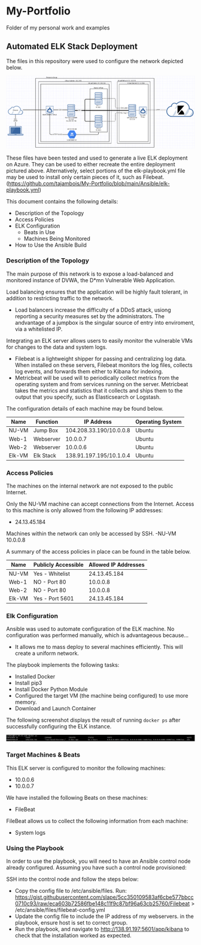 # My-Portfolio
Folder of my personal work and examples
## Automated ELK Stack Deployment

The files in this repository were used to configure the network depicted below.

![Diagram](https://github.com/tajambois/My-Portfolio/blob/main/Diagrams/Elk_Diagram.png)

These files have been tested and used to generate a live ELK deployment on Azure. They can be used to either recreate the entire deployment pictured above. Alternatively, select portions of the elk-playbook.yml file may be used to install only certain pieces of it, such as Filebeat.
(https://github.com/tajambois/My-Portfolio/blob/main/Ansible/elk-playbook.yml)

This document contains the following details:
- Description of the Topology
- Access Policies
- ELK Configuration
  - Beats in Use
  - Machines Being Monitored
- How to Use the Ansible Build


### Description of the Topology

The main purpose of this network is to expose a load-balanced and monitored instance of DVWA, the D*mn Vulnerable Web Application.

Load balancing ensures that the application will be highly fault tolerant, in addition to restricting traffic to the network.
- Load balancers increase the difficulty of a DDoS attack, usiong reporting a security measures set by the administrators. The andvantage of a jumpbox is the singular source of entry into enviroment, via a whitelisted IP.

Integrating an ELK server allows users to easily monitor the vulnerable VMs for changes to the data and system logs.

- Filebeat is a lightweight shipper for passing and centralizing log data. When installed on these servers, Filebeat monitors the log files, collects log events, and forwards them either to Kibana for indexing.
- Metricbeat will be used will to periodically collect metrics from the operating system and from services running on the server. Metricbeat takes the metrics and statistics that it collects and ships them to the output that you specify, such as Elasticsearch or Logstash.

The configuration details of each machine may be found below.

| Name   | Function  | IP Address              | Operating System |
|--------|-----------|-------------------------|------------------|
| NU-VM  | Jump Box  | 104.208.33.190/10.0.0.8 | Ubuntu           |
| Web-1  | Webserver | 10.0.0.7                | Ubuntu           |
| Web-2  | Webserver | 10.0.0.6                | Ubuntu           |
| Elk-VM | Elk Stack | 138.91.197.195/10.1.0.4 | Ubuntu           |

### Access Policies

The machines on the internal network are not exposed to the public Internet. 

Only the NU-VM machine can accept connections from the Internet. Access to this machine is only allowed from the following IP addresses:
-	24.13.45.184

Machines within the network can only be accessed by SSH.
-NU-VM 10.0.0.8

A summary of the access policies in place can be found in the table below.

| Name   | Publicly Accessible | Allowed IP Addresses |
|--------|---------------------|----------------------|
| NU-VM  | Yes - Whitelist     | 24.13.45.184         |
| Web-1  | NO - Port 80        | 10.0.0.8             |
| Web-2  | NO - Port 80        | 10.0.0.8             |
| Elk-VM | Yes - Port 5601     | 24.13.45.184         |

### Elk Configuration

Ansible was used to automate configuration of the ELK machine. No configuration was performed manually, which is advantageous because...
- It allows me to mass deploy to several machines efficiently. This will create a uniform network.

The playbook implements the following tasks:
- Installed Docker
- Install pip3
- Install Docker Python Module
- Configured the target VM (the machine being configured) to use more memory.
- Download and Launch Container

The following screenshot displays the result of running `docker ps` after successfully configuring the ELK instance.

  ![Docker PS](https://github.com/tajambois/My-Portfolio/blob/main/Images/Docker%20PS.png)

### Target Machines & Beats
This ELK server is configured to monitor the following machines:
- 10.0.0.6
- 10.0.0.7

We have installed the following Beats on these machines:
- FileBeat

FileBeat allows us to collect the following information from each machine:
- System logs

### Using the Playbook
In order to use the playbook, you will need to have an Ansible control node already configured. Assuming you have such a control node provisioned: 

SSH into the control node and follow the steps below:
- Copy the config file to /etc/ansible/files. Run: https://gist.githubusercontent.com/slape/5cc350109583af6cbe577bbcc0710c93/raw/eca603b72586fbe148c11f9c87bf96a63cb25760/Filebeat > /etc/ansible/files/filebeat-config.yml
- Update the config file to include the IP address of my webservers. in the playbook, ensure host is set to correct group.
- Run the playbook, and navigate to http://138.91.197:5601/app/kibana to check that the installation worked as expected.

